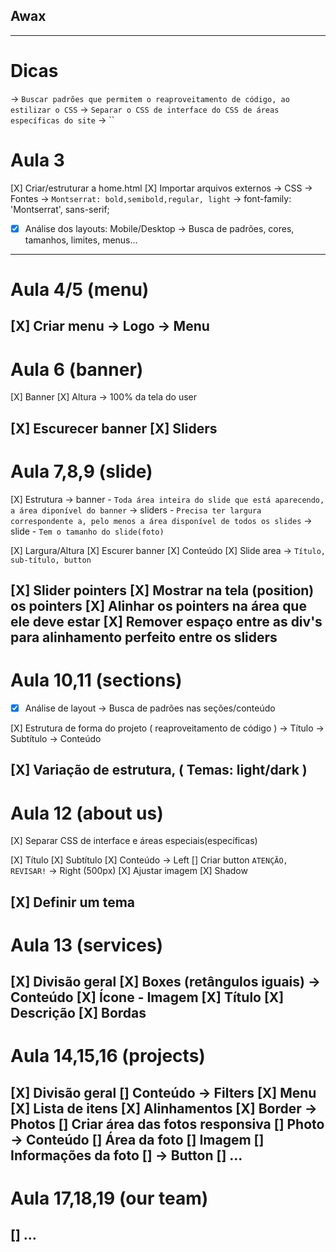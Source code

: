 ## Awax
---
# Dicas
   ->  `Buscar padrões que permitem o reaproveitamento de código, ao estilizar o CSS`
   ->  `Separar o CSS de interface do CSS de áreas específicas do site`
   ->  ``

# Aula 3

   [X] Criar/estruturar a home.html
   [X] Importar arquivos externos
      -> CSS
      -> Fontes -> `Montserrat: bold,semibold,regular, light`
      -> font-family: 'Montserrat', sans-serif;

   * [X] Análise dos layouts: Mobile/Desktop
      -> Busca de padrões, cores, tamanhos, limites, menus...  
---
# Aula 4/5 (menu)

   [X] Criar menu
      -> Logo
      -> Menu
--- 
# Aula 6 (banner)

   [X] Banner
   [X] Altura 
      -> 100% da tela do user

   [X] Escurecer banner
   [X] Sliders
---
# Aula 7,8,9 (slide)

   [X] Estrutura
      -> banner - `Toda área inteira do slide que está aparecendo, a área diponível do banner`
      -> sliders - `Precisa ter largura correspondente a, pelo menos a área disponível de todos os slides`
      -> slide - `Tem o tamanho do slide(foto)`

   [X] Largura/Altura
   [X] Escurer banner
   [X] Conteúdo
   [X] Slide area 
      -> `Título, sub-título, button`

   [X] Slider pointers
   [X] Mostrar na tela (position) os pointers
   [X] Alinhar os pointers na área que ele deve estar
   [X] Remover espaço entre as div's para alinhamento perfeito entre os sliders
---
# Aula 10,11 (sections)

   * [X] Análise de layout 
      -> Busca de padrões nas seções/conteúdo

   [X] Estrutura de forma do projeto ( reaproveitamento de código )
      -> Título
      -> Subtítulo
      -> Conteúdo

   [X] Variação de estrutura, ( Temas: light/dark )
---
# Aula 12 (about us)

   [X] Separar CSS de interface e áreas especiais(específicas)

   [X] Título
   [X] Subtítulo
   [X] Conteúdo 
      -> Left
         [] Criar button `ATENÇÃO, REVISAR!`
      -> Right (500px)
         [X] Ajustar imagem
         [X] Shadow

   [X] Definir um tema
---
# Aula 13 (services)

   [X] Divisão geral
   [X] Boxes (retângulos iguais)
      -> Conteúdo
         [X] Ícone - Imagem
         [X] Título
         [X] Descrição
   [X] Bordas
---
# Aula 14,15,16 (projects)

   [X] Divisão geral
   [] Conteúdo
      -> Filters
         [X] Menu
         [X] Lista de itens
         [X] Alinhamentos
         [X] Border
      -> Photos
         [] Criar área das fotos responsiva
         [] Photo
            -> Conteúdo
               [] Área da foto
               [] Imagem
               [] Informações da foto
         [] 
      -> Button
         [] ...
---
# Aula 17,18,19 (our team)

   [] ...
---
